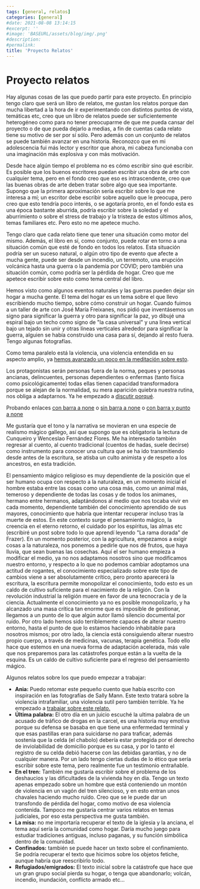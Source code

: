```yaml
---
tags: [general, relatos]
categories: [general]
#date: 2021-08-08 13:14:15
#excerpt: ''
#image: 'BASEURL/assets/blog/img/.png'
#description:
#permalink:
title: 'Proyecto Relatos'
---
```


# Proyecto relatos

Hay algunas cosas de las que puedo partir para este proyecto. En principio tengo claro que será un libro de relatos, me gustan los relatos porque dan mucha libertad a la hora de ir experimentando con distintos puntos de vista, temáticas etc, creo que un libro de relatos puede ser suficientemente heterogéneo como para no tener preocuparme de que me pueda cansar del proyecto o de que pueda dejarlo a medias, a fin de cuentas cada relato tiene su motivo de ser por sí sólo. Pero además con un conjunto de relatos se puede también avanzar en una historia. Reconozco que en mi adolescencia fui más lector y escritor que ahora, mi cabeza funcionaba con una imaginación más explosiva y con más motivación. 

Desde hace algún tiempo el problema no es cómo escribir sino qué escribir. Es posible que los buenos escritores puedan escribir una obra de arte con cualquier tema, pero en el fondo creo que eso es intrascendente, creo que las buenas obras de arte deben tratar sobre algo que sea importante. Supongo que la primera aproximación sería escribir sobre lo que me interesa a mí; un escritor debe escribir sobre aquello que le preocupa, pero creo que esto tendría poco interés, o se agotaría pronto, en el fondo esta es una época bastante aburrida, podría escribir sobre la soledad y el aburrimiento o sobre el stress de trabajo y la tristeza de estos últimos años, temas familiares etc. Pero esto no me apetece mucho.

Tengo claro que cada relato tiene que tener una situación como motor del mismo. Además, el libro en sí, como conjunto, puede rotar en torno a una situación común que esté de fondo en todos los relatos. Esta situación podría ser un suceso natural, o algún otro tipo de evento que afecte a mucha gente, puede ser desde un incendio, un terremoto, una erupción volcánica hasta una guerra o la pandemia por COVID; pero también una situación común, como podría ser la pérdida de hogar. Creo que me apetece escribir sobre esto como tema central del libro. 

Hemos visto como algunos eventos naturales y las guerras pueden dejar sin hogar a mucha gente. El tema del hogar es un tema sobre el que llevo escribiendo mucho tiempo, sobre cómo construir un hogar. Cuando fuimos a un taller de arte con José María Freixanes, nos pidió que inventásemos un signo para significar la guerra y otro para significar la paz, yo dibujé una espiral bajo un techo como signo de "la casa universal" y una linea vertical bajo un tejado sin unir y otras líneas verticales alrededor para significar la guerra, alguien se había construido una casa para sí, dejando al resto fuera. Tengo algunas fotografías.

Como tema paralelo está la violencia, una violencia entendida en su aspecto amplio, ya [hemos avanzado un poco en la meditación sobre esto](/escrituras-extremas).

Los protagonistas serán personas fuera de la norma, peques y personas ancianas, delincuentes, personas dependientes o enfermas (tanto física como psicológicamente) todas ellas tienen capacidad transformadora porque se alejan de la normalidad, su mera aparición quiebra nuestra rutina, nos obliga a adaptarnos. Ya he empezado a [discutir porqué](temas).

 Probando enlaces [con barra a none](/none) o [sin barra a none](none) o [con barra y punto a none](./none)

Me gustaría que el tono y la narrativa se movieran en una especie de realismo mágico gallego, así que supongo que es obligatoria la lectura de Cunqueiro y Wenceslao Fernández Flores. Me ha interesado también regresar al cuento, al cuento tradicional (cuentos de hadas, suele decirse) como instrumento para conocer una cultura que se ha ido transmitiendo desde antes de la escritura, se atisba un culto animista y de respeto a los ancestros, en esta tradición. 

El pensamiento mágico religioso es muy dependiente de la posición que el ser humano ocupa con respecto a la naturaleza, en un momento inicial el hombre estaba entre las cosas como una cosa más, como un animal más, temeroso y dependiente de todas las cosas y de todos los animanes, hermano entre hermanos, adaptándonos al medio que nos tocaba vivir en cada momento, dependiente también del conocimiento aprendido de sus mayores, conocimiento que habría que intentar recuperar incluso tras la muerte de estos. En este contexto surge el pensamiento mágico, la creencia en el eterno retorno, el cuidado por los espíritus, las almas etc (escribiré un post sobre todo lo que aprendí leyendo "La rama dorada" de Frazer). En un momento posterior, con la agricultura, empezamos a exigir cosas a la naturaleza, nos ponemos a pedirle que nos dé frutos, que haya lluvia, que sean buenas las cosechas. Aquí el ser humano empieza a modificar el medio, ya no nos adaptamos nosotros sino que modificamos nuestro entorno, y respecto a lo que no podemos cambiar adoptamos una actitud de rogantes, el conocimiento especializado sobre este tipo de cambios viene a ser absolutamente crítico, pero pronto aparecerá la escritura, la escritura permite monopolizar el conocimiento, todo esto es un caldo de cultivo suficiente para el nacimiento de la religión. Con la revolución industrial la religión muere en favor de una tecnocracia y de la ciencia. Actualmente el conocimiento ya no es posible monopolizarlo, y ha alcanzado una masa crítica tan enorme que es imposible de gestionar, llegamos a un punto de lo que algún autor llamó silencio documental por ruído. Por otro lado hemos sido terriblemente capaces de alterar nuestro entorno, hasta el punto de que lo estamos haciendo inhabitable para nosotros mismos; por otro lado, la ciencia está consiguiendo alterar nuestro propio cuerpo, a través de medicinas, vacunas, terapia genética. Todo ello hace que estemos en una nueva forma de adaptación acelerada, más vale que nos preparemos para las catástrofes porque están a la vuelta de la esquina. Es un caldo de cultivo suficiente para el regreso del pensamiento mágico.

Algunos relatos sobre los que puedo empezar a trabajar: 

- **Ania:** Puedo retomar este pequeño cuento que había escrito con inspiración en las fotografías de Sally Mann. Este texto tratará sobre la violencia intrafamiliar, una violencia sutil pero también terrible. Ya he empezado a [trabajar sobre este relato.](Ania.md)
- **Última palabra:** El otro día en un juicio escuché la ultima palabra de un acusado de tráfico de drogas en la carcel, es una historia muy emotiva porque su defensa se basaba en que tiene una enfermedad terminal y que esas pastillas eran para suicidarse no para traficar, además sostenía que la celda (el chabolo) debería estar protegida por el derecho de inviolabilidad de domicilio porque es su casa, y por lo tanto el registro de su celda debió hacerse con las debidas garantías, y no de cualquier manera. Por un lado tengo ciertas dudas de lo ético que sería escribir sobre este tema, pero realmente fue un testimonio entrañable.
- **En el tren:** También me gustaría escribir sobre el problema de los deshaucios y las dificultades de la vivienda hoy en día. Tengo un texto apenas empezado sobre un hombre que está conteniendo un montón de violencia en un vagón del tren silencioso, y en esto entran unos chavales haciendo mucho ruído. Creo que se le puede dar un transfondo de pérdida del hogar, como motivo de esa violencia contenida. Tampoco me gustaría centrar varios relatos en temas judiciales, por eso esta perspectiva me gusta también. 
- **La misa:** no me importaría recuperar el texto de la iglesia y la anciana, el tema aquí sería la comunidad como hogar. Daría mucho juego para estudiar tradiciones antiguas, incluso paganas, y su función simbólica dentro de la comunidad.
- **Confinados:** también se puede hacer un texto sobre el confinamiento. Se podría recuperar el texto que hicimos sobre los objetos fetiche, aunque habría que reescribirlo todo.
- **Refugiados/emigrados:** El texto inicial sobre la catástrofe que hace que un gran grupo social pierda su hogar, o tenga que abandonarlo; volcán, incendio, inundación, conflicto armado etc...
  
